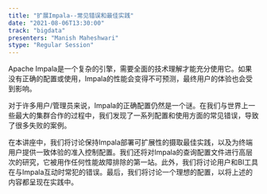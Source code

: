 ```yaml
---
title: "扩展Impala--常见错误和最佳实践"
date: "2021-08-06T13:30:00" 
track: "bigdata"
presenters: "Manish Maheshwari"
stype: "Regular Session"
---
```

Apache Impala是一个复杂的引擎，需要全面的技术理解才能充分使用它。如果没有正确的配置或使用，Impala的性能会变得不可预测，最终用户的体验也会受到影响。
 

对于许多用户/管理员来说，Impala的正确配置仍然是一个谜。在我们与世界上一些最大的集群合作的过程中，我们发现了一系列配置和使用方面的常见错误，导致了很多失败的案例。
 

在本讲座中，我们将讨论保持Impala部署可扩展性的摄取最佳实践，以及为终端用户提供一致体验的准入控制配置。我们还将对Impala的查询配置文件进行高层次的研究，它被用作任何性能故障排除的第一站。此外，我们将讨论用户和BI工具在与Impala互动时常犯的错误。最后，我们将讨论一个理想的配置，以将上述的内容都呈现在实践中。